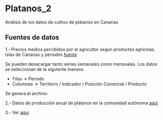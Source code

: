 # Platanos_2
Análisis de los datos de cultivo de plátanos en Canarias

## Fuentes de datos

1.- Precios medios percibidos por el agricultor según productos agrícolas. Islas de Canarias y periodos [fuente](https://www3.gobiernodecanarias.org/agricultura/statistical-visualizer/data.html?agencyId=ISTAC&resourceId=C00014A_000012&version=2.0&resourceType=dataset&multidatasetId=ISTAC:C00014A_000002#visualization/table)

Se pueden desacargar tanto series semanales como mensuales. Los datos se seleccionan de la siguiente manera:
* Filas -> Periodo
* Columnas -> Territorio / Indicador / Posición Comercial / Producto

Se genera el archivo:

2.- Datos de producción anual de plátanos en la comunidad autónoma [aqui](https://www.gobiernodecanarias.org/agp/sgt/temas/estadistica/agricultura/)

3.- Ver [aqui](https://agriculture.ec.europa.eu/data-and-analysis/markets/overviews/market-observatories/fruit-and-vegetables/bananas-statistics_en)
